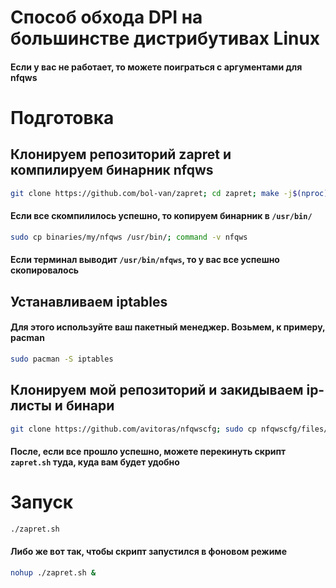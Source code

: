 # Способ обхода DPI на большинстве дистрибутивах Linux
#### Если у вас не работает, то можете поиграться с аргументами для nfqws
# Подготовка

## Клонируем репозиторий zapret и компилируем бинарник nfqws
```sh
git clone https://github.com/bol-van/zapret; cd zapret; make -j$(nproc)
```

#### Если все скомпилилось успешно, то копируем бинарник в `/usr/bin/`
```sh
sudo cp binaries/my/nfqws /usr/bin/; command -v nfqws
```
#### Если терминал выводит `/usr/bin/nfqws`, то у вас все успешно скопировалось

## Устанавливаем iptables
#### Для этого используйте ваш пакетный менеджер. Возьмем, к примеру, pacman
```sh
sudo pacman -S iptables
```
## Клонируем мой репозиторий и закидываем ip-листы и бинари
```sh
git clone https://github.com/avitoras/nfqwscfg; sudo cp nfqwscfg/files/* /etc/zapret
```
#### После, если все прошло успешно, можете перекинуть скрипт `zapret.sh` туда, куда вам будет удобно
# Запуск
```sh
./zapret.sh
```
#### Либо же вот так, чтобы скрипт запустился в фоновом режиме
```sh
nohup ./zapret.sh &
```





